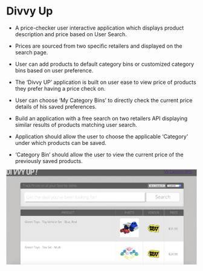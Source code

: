 # Divvy Up

* A price-checker user interactive application which displays product description and price based on User Search.

* Prices are sourced from two specific retailers and displayed on the search page.

* User can add products to default category bins or customized category bins based on user preference.

* The ‘Divvy UP’ application is built on user ease to view price of products they prefer having a price check on.

* User can choose ‘My Category Bins’ to directly check the current price details of his saved preferences.

* Build an application with a free search on two retailers API displaying similar results of products matching user search.

* Application should allow the user to choose the applicable ‘Category’ under which products can be saved.

* ‘Category Bin’ should allow the user to view the current price of the previously saved products.

![](./assets/images/divvy.png)
